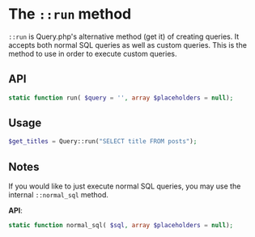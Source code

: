 # The `::run` method
`::run` is Query.php's alternative method (get it) of creating queries. It accepts both normal SQL queries as well as custom queries. This is the method to use in order to execute custom queries.

## API

```php
static function run( $query = '', array $placeholders = null);
```

## Usage

```php
$get_titles = Query::run("SELECT title FROM posts"); 
```

## Notes
If you would like to just execute normal SQL queries, you may use the internal `::normal_sql` method.

**API**:
```php
static function normal_sql( $sql, array $placeholders = null);
```
